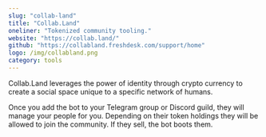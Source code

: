 ```yaml
---
slug: "collab-land"
title: "Collab.Land"
oneliner: "Tokenized community tooling."
website: "https://collab.land/"
github: "https://collabland.freshdesk.com/support/home"
logo: /img/collabland.png
category: tools
---
```


Collab.Land leverages the power of identity through crypto currency to create a social space unique to a specific network of humans.

Once you add the bot to your Telegram group or Discord guild, they will manage your people for you. Depending on their token holdings they will be allowed to join the community. If they sell, the bot boots them.
